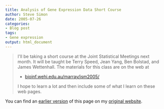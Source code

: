 ```yaml
---
title: Analysis of Gene Expression Data Short Course
author: Steve Simon
date: 2005-07-26
categories:
- Blog post
tags:
- Gene expression
output: html_document
---
```

> I\'ll be taking a short course at the Joint Statistical Meetings next
> month. It will be taught be Terry Speed, Jean Yang, Ben Bolstad, and
> James Wettenhall. The materials for this class are on the web at
>
> -   [bioinf.wehi.edu.au/marray/jsm2005/](http://bioinf.wehi.edu.au/marray/jsm2005/)
>
> I hope to learn a lot and then include some of what I learn on these
> web pages.

You can find an [earlier version](http://www.pmean.com/05/GeneExpression.html) of this page on my [original website](http://www.pmean.com/original_site.html).
